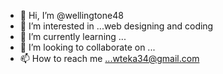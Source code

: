 - 👋 Hi, I’m @wellingtone48
- 👀 I’m interested in ...web designing and coding
- 🌱 I’m currently learning ...
- 💞️ I’m looking to collaborate on ...
- 📫 How to reach me ...wteka34@gmail.com

<!---
wellingtone48/wellingtone48 is a ✨ special ✨ repository because its `README.md` (this file) appears on your GitHub profile.
You can click the Preview link to take a look at your changes.
--->
